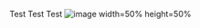 Test Test Test
![image](https://user-images.githubusercontent.com/70919897/94050289-0e9f3480-fda4-11ea-9851-70b230017bbd.png) width=50% height=50%
